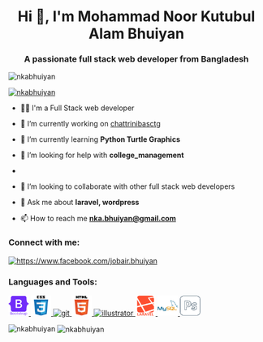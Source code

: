<h1 align="center">Hi 👋, I'm Mohammad Noor Kutubul Alam Bhuiyan</h1>
<h3 align="center">A passionate full stack web developer from Bangladesh</h3>

<p align="left"> <img src="https://komarev.com/ghpvc/?username=nkabhuiyan&label=Profile%20views&color=0e75b6&style=flat" alt="nkabhuiyan" /> </p>

<p align="left"> <a href="https://github.com/ryo-ma/github-profile-trophy"><img src="https://github-profile-trophy.vercel.app/?username=nkabhuiyan" alt="nkabhuiyan" /></a> </p>

- 👨‍🎓 I'm a Full Stack web developer

- 🔭 I’m currently working on [chattrinibasctg](chattrinibasctg.com)

- 🌱 I’m currently learning **Python Turtle Graphics**

- 🤝 I’m looking for help with **college_management**
- 
- 👯 I’m looking to collaborate with other full stack web developers

- 💬 Ask me about **laravel, wordpress**

- 📫 How to reach me **nka.bhuiyan@gmail.com**

<h3 align="left">Connect with me:</h3>
<p align="left">
<a href="https://fb.com/https://www.facebook.com/jobair.bhuiyan" target="blank"><img align="center" src="https://raw.githubusercontent.com/rahuldkjain/github-profile-readme-generator/master/src/images/icons/Social/facebook.svg" alt="https://www.facebook.com/jobair.bhuiyan" height="30" width="40" /></a>
</p>

<h3 align="left">Languages and Tools:</h3>
<p align="left"> <a href="https://getbootstrap.com" target="_blank" rel="noreferrer"> <img src="https://raw.githubusercontent.com/devicons/devicon/master/icons/bootstrap/bootstrap-plain-wordmark.svg" alt="bootstrap" width="40" height="40"/> </a> <a href="https://www.w3schools.com/css/" target="_blank" rel="noreferrer"> <img src="https://raw.githubusercontent.com/devicons/devicon/master/icons/css3/css3-original-wordmark.svg" alt="css3" width="40" height="40"/> </a> <a href="https://git-scm.com/" target="_blank" rel="noreferrer"> <img src="https://www.vectorlogo.zone/logos/git-scm/git-scm-icon.svg" alt="git" width="40" height="40"/> </a> <a href="https://www.w3.org/html/" target="_blank" rel="noreferrer"> <img src="https://raw.githubusercontent.com/devicons/devicon/master/icons/html5/html5-original-wordmark.svg" alt="html5" width="40" height="40"/> </a> <a href="https://www.adobe.com/in/products/illustrator.html" target="_blank" rel="noreferrer"> <img src="https://www.vectorlogo.zone/logos/adobe_illustrator/adobe_illustrator-icon.svg" alt="illustrator" width="40" height="40"/> </a> <a href="https://laravel.com/" target="_blank" rel="noreferrer"> <img src="https://raw.githubusercontent.com/devicons/devicon/master/icons/laravel/laravel-plain-wordmark.svg" alt="laravel" width="40" height="40"/> </a> <a href="https://www.mysql.com/" target="_blank" rel="noreferrer"> <img src="https://raw.githubusercontent.com/devicons/devicon/master/icons/mysql/mysql-original-wordmark.svg" alt="mysql" width="40" height="40"/> </a> <a href="https://www.photoshop.com/en" target="_blank" rel="noreferrer"> <img src="https://raw.githubusercontent.com/devicons/devicon/master/icons/photoshop/photoshop-line.svg" alt="photoshop" width="40" height="40"/> </a> </p>

<p><img align="left" src="https://github-readme-stats.vercel.app/api/top-langs?username=nkabhuiyan&show_icons=true&locale=en&layout=compact" alt="nkabhuiyan" /></p>

<p>&nbsp;<img align="center" src="https://github-readme-stats.vercel.app/api?username=nkabhuiyan&show_icons=true&locale=en" alt="nkabhuiyan" /></p>


